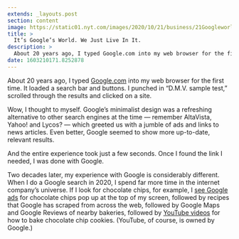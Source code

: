 ```yaml
--- 
extends: _layouts.post 
section: content 
image: https://static01.nyt.com/images/2020/10/21/business/21Googleworld-illo/30Googleworld-illo-facebookJumbo.jpg 
title: > 
  It’s Google’s World. We Just Live In It. 
description: > 
  About 20 years ago, I typed Google.com into my web browser for the first time.Google’s minimalist design was a refreshing alternative to other search engines at the time — remember AltaVista, Yahoo!Two decades later, my experience with Google is considerably different.When I do a Google search in 2020, I spend far more time in the internet company’s universe.(YouTube, of course, is owned by Google.) 
date: 1603210171.8252878 
--- 
```

<div><p class="css-158dogj evys1bk0">About 20 years ago, I typed <a class="css-1g7m0tk" href="https://web.archive.org/web/20000301105534/http://google.com/" title="" rel="noopener noreferrer" target="_blank">Google.com</a> into my web browser for the first time. It loaded a search bar and buttons. I punched in &#8220;D.M.V. sample test,&#8221; scrolled through the results and clicked on a site.</p><p class="css-158dogj evys1bk0">Wow, I thought to myself. Google&#8217;s minimalist design was a refreshing alternative to other search engines at the time &#8212; remember AltaVista, Yahoo! and Lycos? &#8212; which greeted us with a jumble of ads and links to news articles. Even better, Google seemed to show more up-to-date, relevant results.</p><p class="css-158dogj evys1bk0">And the entire experience took just a few seconds. Once I found the link I needed, I was done with Google.</p><p class="css-158dogj evys1bk0">Two decades later, my experience with Google is considerably different. When I do a Google search in 2020, I spend far more time in the internet company&#8217;s universe. If I look for chocolate chips, for example, I <a class="css-1g7m0tk" href="https://www.nytimes.com/2017/04/23/technology/google-parent-company-alphabet-advertising.html" title="">see Google ads</a> for chocolate chips pop up at the top of my screen, followed by recipes that Google has scraped from across the web, followed by Google Maps and Google Reviews of nearby bakeries, followed by <a class="css-1g7m0tk" href="https://www.nytimes.com/interactive/2019/06/08/technology/youtube-radical.html" title="">YouTube videos</a> for how to bake chocolate chip cookies. (YouTube, of course, is owned by Google.)</p></div>
